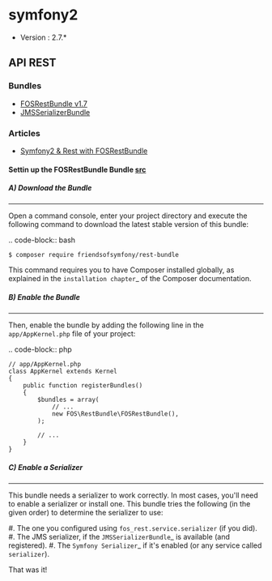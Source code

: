 # symfony2

* Version : 2.7.*


API REST
-----------------

### Bundles
- [FOSRestBundle v1.7](https://github.com/FriendsOfSymfony/FOSRestBundle/tree/1.7)
- [JMSSerializerBundle](https://github.com/schmittjoh/JMSSerializerBundle/tree/1.1.0)

### Articles
- [Symfony2 & Rest with FOSRestBundle](http://npmasters.com/2012/11/25/Symfony2-Rest-FOSRestBundle.html)

#### Settin up the FOSRestBundle Bundle [src](http://symfony.com/doc/master/bundles/FOSRestBundle/1-setting_up_the_bundle.html)


##### A) Download the Bundle
----------------------------

Open a command console, enter your project directory and execute the
following command to download the latest stable version of this bundle:

.. code-block:: bash

    $ composer require friendsofsymfony/rest-bundle

This command requires you to have Composer installed globally, as explained
in the `installation chapter`_ of the Composer documentation.

##### B) Enable the Bundle
--------------------

Then, enable the bundle by adding the following line in the ``app/AppKernel.php``
file of your project:

.. code-block:: php

    // app/AppKernel.php
    class AppKernel extends Kernel
    {
        public function registerBundles()
        {
            $bundles = array(
                // ...
                new FOS\RestBundle\FOSRestBundle(),
            );

            // ...
        }
    }

##### C) Enable a Serializer
----------------------

This bundle needs a serializer to work correctly. In most cases,
you'll need to enable a serializer or install one. This bundle tries
the following (in the given order) to determine the serializer to use:

#. The one you configured using ``fos_rest.service.serializer`` (if you did).
#. The JMS serializer, if the `JMSSerializerBundle`_ is available (and registered).
#. The `Symfony Serializer`_ if it's enabled (or any service called ``serializer``).

That was it!